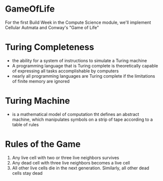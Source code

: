 # GameOfLife

For the first Build Week in the Compute Science module, we'll implement Cellular Autmata and Conway's "Game of Life"

# Turing Completeness

- the ability for a system of instructions to simulate a Turing machine
- A programming language that is Turing complete is theoretically capable of expressing all tasks accomplishable by computers
- nearly all programming languages are Turing complete if the limitations of finite memory are ignored

# Turing Machine

- is a mathematical model of computation tht defines an abstract machine, which manipulates symbols on a strip of tape according to a table of rules

# Rules of the Game

1. Any live cell with two or three live neighbors survives
2. Any dead cell with three live neighbors becomes a live cell
3. All other live cells die in the next generation. Similarly, all other dead cells stay dead
